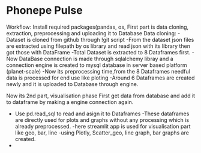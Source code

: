 
# Phonepe Pulse


Workflow:
Install required packages(pandas, os, 
First part is data cloning, extraction, preprocessing and uploading it to Database
Data cloning:
-Dataset is cloned from github through !git script
-From the dataset json files are extracted using filepath by os library and read json with its library then got those with DataFrame
-Total Dataset is extracted to 8 Dataframes first.
-Now DataBase connection is made through sqlalchemy libray and a connection engine is created to mysql database in server based platform (planet-scale)
-Now its preprocessing time,from the 8 Dataframes needful data is processed for end use like ploting
-Around 6 Dataframes are created newly and it is uploaded to Database through engine.

Now its 2nd part, visualisation
phase
First get data from database and add it to dataframe by making a engine connection again.
- Use pd.read_sql to read and asign it to Dataframes
-These dataframes are directly used for plots and graphs without any processing which is already preprocessed.
-here streamlit app is used for visualisation part like geo, bar, line
-using Plotly, Scatter_geo, line graph, bar graphs are created.
-

